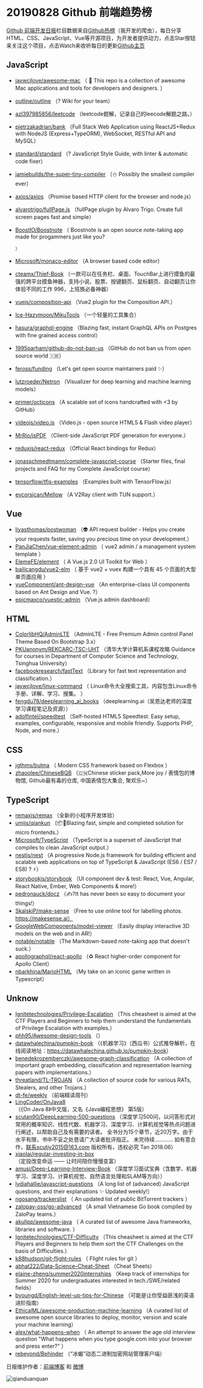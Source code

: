 # 20190828 Github 前端趋势榜

[Github 前端开发日报](http://caibaojian.com/c/news)栏目数据来自[Github热榜](http://news.caibaojian.com/)（我开发的爬虫），每日分享HTML、CSS、JavaScript、Vue等开源项目，为开发者提供动力，点击Star按钮来关注这个项目，点击Watch来收听每日的更新[Github主页](https://github.com/kujian/githubTrending)
## JavaScript

* [jaywcjlove/awesome-mac](https://github.com/jaywcjlove/awesome-mac) （
         This repo is a collection of awesome Mac applications and tools for developers and designers.
      ）
* [outline/outline](https://github.com/outline/outline) （? Wiki for your team）
* [azl397985856/leetcode](https://github.com/azl397985856/leetcode) （leetcode题解，记录自己的leecode解题之路。）
* [pietrzakadrian/bank](https://github.com/pietrzakadrian/bank) （Full Stack Web Application using ReactJS+Redux with NodeJS (Express+TypeORM), WebSocket, RESTful API and MySQL）
* [standard/standard](https://github.com/standard/standard) （? JavaScript Style Guide, with linter &amp; automatic code fixer）
* [jamiebuilds/the-super-tiny-compiler](https://github.com/jamiebuilds/the-super-tiny-compiler) （⛄️ Possibly the smallest compiler ever）
* [axios/axios](https://github.com/axios/axios) （Promise based HTTP client for the browser and node.js）
* [alvarotrigo/fullPage.js](https://github.com/alvarotrigo/fullPage.js) （fullPage plugin by Alvaro Trigo. Create full screen pages fast and simple）
* [BoostIO/Boostnote](https://github.com/BoostIO/Boostnote) （
        Boostnote is an open source note-taking app made for progammers just like you?

      ）
* [Microsoft/monaco-editor](https://github.com/Microsoft/monaco-editor) （A browser based code editor）
* [cteamx/Thief-Book](https://github.com/cteamx/Thief-Book) （一款可以在任务栏、桌面、TouchBar上进行摸鱼的最强的跨平台摸鱼神器，支持小说、股票、按键翻页、鼠标翻页、自动翻页让你体验不同的工作 996，上班族必备神器）
* [vuejs/composition-api](https://github.com/vuejs/composition-api) （Vue2 plugin for the Composition API.）
* [Ice-Hazymoon/MikuTools](https://github.com/Ice-Hazymoon/MikuTools) （一个轻量的工具集合）
* [hasura/graphql-engine](https://github.com/hasura/graphql-engine) （Blazing fast, instant GraphQL APIs on Postgres with fine grained access control）
* [1995parham/github-do-not-ban-us](https://github.com/1995parham/github-do-not-ban-us) （GitHub do not ban us from open source world &#x1f1ee;&#x1f1f7;）
* [feross/funding](https://github.com/feross/funding) （Let's get open source maintainers paid ✨）
* [lutzroeder/Netron](https://github.com/lutzroeder/Netron) （Visualizer for deep learning and machine learning models）
* [primer/octicons](https://github.com/primer/octicons) （A scalable set of icons handcrafted with &lt;3 by GitHub）
* [videojs/video.js](https://github.com/videojs/video.js) （Video.js - open source HTML5 &amp; Flash video player）
* [MrRio/jsPDF](https://github.com/MrRio/jsPDF) （Client-side JavaScript PDF generation for everyone.）
* [reduxjs/react-redux](https://github.com/reduxjs/react-redux) （Official React bindings for Redux）
* [jonasschmedtmann/complete-javascript-course](https://github.com/jonasschmedtmann/complete-javascript-course) （Starter files, final projects and FAQ for my Complete JavaScript course）
* [tensorflow/tfjs-examples](https://github.com/tensorflow/tfjs-examples) （Examples built with TensorFlow.js）
* [eycorsican/Mellow](https://github.com/eycorsican/Mellow) （A V2Ray client with TUN support.）

## Vue

* [liyasthomas/postwoman](https://github.com/liyasthomas/postwoman) （&#x1f47d; API request builder - Helps you create your requests faster, saving you precious time on your development.）
* [PanJiaChen/vue-element-admin](https://github.com/PanJiaChen/vue-element-admin) （
        vue2 admin / a management system template
      ）
* [ElemeFE/element](https://github.com/ElemeFE/element) （
        A Vue.js 2.0 UI Toolkit for Web
      ）
* [bailicangdu/vue2-elm](https://github.com/bailicangdu/vue2-elm) （
        基于 vue2 + vuex 构建一个具有 45 个页面的大型单页面应用
      ）
* [vueComponent/ant-design-vue](https://github.com/vueComponent/ant-design-vue) （An enterprise-class UI components based on Ant Design and Vue. ?）
* [epicmaxco/vuestic-admin](https://github.com/epicmaxco/vuestic-admin) （Vue.js admin dashboard）

## HTML

* [ColorlibHQ/AdminLTE](https://github.com/ColorlibHQ/AdminLTE) （AdminLTE - Free Premium Admin control Panel Theme Based On Bootstrap 3.x）
* [PKUanonym/REKCARC-TSC-UHT](https://github.com/PKUanonym/REKCARC-TSC-UHT) （清华大学计算机系课程攻略 Guidance for courses in Department of Computer Science and Technology, Tsinghua University）
* [facebookresearch/fastText](https://github.com/facebookresearch/fastText) （Library for fast text representation and classification.）
* [jaywcjlove/linux-command](https://github.com/jaywcjlove/linux-command) （
        Linux命令大全搜索工具，内容包含Linux命令手册、详解、学习、搜集。
      ）
* [fengdu78/deeplearning_ai_books](https://github.com/fengdu78/deeplearning_ai_books) （deeplearning.ai（吴恩达老师的深度学习课程笔记及资源））
* [adolfintel/speedtest](https://github.com/adolfintel/speedtest) （Self-hosted HTML5 Speedtest. Easy setup, examples, configurable, responsive and mobile friendly. Supports PHP, Node, and more.）

## CSS

* [jgthms/bulma](https://github.com/jgthms/bulma) （
        Modern CSS framework based on Flexbox
      ）
* [zhaoolee/ChineseBQB](https://github.com/zhaoolee/ChineseBQB) （&#x1f1e8;&#x1f1f3;Chinese sticker pack,More joy / 表情包的博物馆, Github最有毒的仓库, 中国表情包大集合, 聚欢乐~）

## TypeScript

* [remaxjs/remax](https://github.com/remaxjs/remax) （全新的小程序开发体验）
* [umijs/qiankun](https://github.com/umijs/qiankun) （&#x1f4e6;&#x1f680;Blazing fast, simple and completed solution for micro frontends.）
* [Microsoft/TypeScript](https://github.com/Microsoft/TypeScript) （TypeScript is a superset of JavaScript that compiles to clean JavaScript output.）
* [nestjs/nest](https://github.com/nestjs/nest) （A progressive Node.js framework for building efficient and scalable web applications on top of TypeScript &amp; JavaScript (ES6 / ES7 / ES8) ? ⚡️）
* [storybookjs/storybook](https://github.com/storybookjs/storybook) （UI component dev &amp; test: React, Vue, Angular, React Native, Ember, Web Components &amp; more!）
* [pedronauck/docz](https://github.com/pedronauck/docz) （✍?It has never been so easy to document your things!）
* [SkalskiP/make-sense](https://github.com/SkalskiP/make-sense) （Free to use online tool for labelling photos. https://makesense.ai）
* [GoogleWebComponents/model-viewer](https://github.com/GoogleWebComponents/model-viewer) （Easily display interactive 3D models on the web and in AR!）
* [notable/notable](https://github.com/notable/notable) （The Markdown-based note-taking app that doesn't suck.）
* [apollographql/react-apollo](https://github.com/apollographql/react-apollo) （♻️ React higher-order component for Apollo Client）
* [nbarkhina/MarioHTML](https://github.com/nbarkhina/MarioHTML) （My take on an iconic game written in Typescript）

## Unknow

* [Ignitetechnologies/Privilege-Escalation](https://github.com/Ignitetechnologies/Privilege-Escalation) （This cheasheet is aimed at the CTF Players and Beginners to help them understand the fundamentals of Privilege Escalation with examples.）
* [phh95/Awesome-design-tools](https://github.com/phh95/Awesome-design-tools) （）
* [datawhalechina/pumpkin-book](https://github.com/datawhalechina/pumpkin-book) （《机器学习》（西瓜书）公式推导解析，在线阅读地址：<a href="https://datawhalechina.github.io/pumpkin-book" rel="nofollow">https://datawhalechina.github.io/pumpkin-book</a>）
* [benedekrozemberczki/awesome-graph-classification](https://github.com/benedekrozemberczki/awesome-graph-classification) （A collection of important graph embedding, classification and representation learning papers with implementations.）
* [threatland/TL-TROJAN](https://github.com/threatland/TL-TROJAN) （A collection of source code for various RATs, Stealers, and other Trojans.）
* [dt-fe/weekly](https://github.com/dt-fe/weekly) （前端精读周刊）
* [LingCoder/OnJava8](https://github.com/LingCoder/OnJava8) （《On Java 8》中文版，又名《Java编程思想》 第5版）
* [scutan90/DeepLearning-500-questions](https://github.com/scutan90/DeepLearning-500-questions) （深度学习500问，以问答形式对常用的概率知识、线性代数、机器学习、深度学习、计算机视觉等热点问题进行阐述，以帮助自己及有需要的读者。 全书分为15个章节，近20万字。由于水平有限，书中不妥之处恳请广大读者批评指正。 未完待续............ 如有意合作，联系scutjy2015@163.com 版权所有，违权必究 Tan 2018.06）
* [xiaolai/regular-investing-in-box](https://github.com/xiaolai/regular-investing-in-box) （定投改变命运 —— 让时间陪你慢慢变富）
* [amusi/Deep-Learning-Interview-Book](https://github.com/amusi/Deep-Learning-Interview-Book) （深度学习面试宝典（含数学、机器学习、深度学习、计算机视觉、自然语言处理和SLAM等方向））
* [lydiahallie/javascript-questions](https://github.com/lydiahallie/javascript-questions) （A long list of (advanced) JavaScript questions, and their explanations ✨ Updated weekly!）
* [ngosang/trackerslist](https://github.com/ngosang/trackerslist) （
        An updated list of public BitTorrent trackers
      ）
* [zalopay-oss/go-advanced](https://github.com/zalopay-oss/go-advanced) （A small Vietnamese Go book compiled by ZaloPay teams.）
* [akullpp/awesome-java](https://github.com/akullpp/awesome-java) （
        A curated list of awesome Java frameworks, libraries and software.
      ）
* [Ignitetechnologies/CTF-Difficulty](https://github.com/Ignitetechnologies/CTF-Difficulty) （This cheasheet is aimed at the CTF Players and Beginners to help them sort the CTF Challenges on the basis of Difficulties.）
* [k88hudson/git-flight-rules](https://github.com/k88hudson/git-flight-rules) （
        Flight rules for git
      ）
* [abhat222/Data-Science&#8211;Cheat-Sheet](https://github.com/abhat222/Data-Science--Cheat-Sheet) （Cheat Sheets）
* [elaine-zheng/summer2020internships](https://github.com/elaine-zheng/summer2020internships) （Keep track of internships for Summer 2020 for undergraduates interested in tech./SWE/related fields）
* [byoungd/English-level-up-tips-for-Chinese](https://github.com/byoungd/English-level-up-tips-for-Chinese) （可能是让你受益匪浅的英语进阶指南）
* [EthicalML/awesome-production-machine-learning](https://github.com/EthicalML/awesome-production-machine-learning) （A curated list of awesome open source libraries to deploy, monitor, version and scale your machine learning）
* [alex/what-happens-when](https://github.com/alex/what-happens-when) （
        An attempt to answer the age old interview question "What happens when you type google.com into your browser and press enter?"
      ）
* [rebeyond/Behinder](https://github.com/rebeyond/Behinder) （“冰蝎”动态二进制加密网站管理客户端）


日报维护作者：[前端博客](http://caibaojian.com/) 和 [微博](http://caibaojian.com/go/weibo)

![qianduanquan](https://user-images.githubusercontent.com/3055447/38468989-651132ac-3b80-11e8-8e6b-15122322a9d7.png)